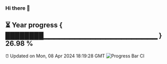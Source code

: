 ### Hi there 👋
⏳ Year progress { ████████▁▁▁▁▁▁▁▁▁▁▁▁▁▁▁▁▁▁▁▁▁▁ } 26.98 %
---
⏰ Updated on Mon, 08 Apr 2024 18:19:28 GMT
![Progress Bar CI](https://github.com/liununu/liununu/workflows/Progress%20Bar%20CI/badge.svg)
